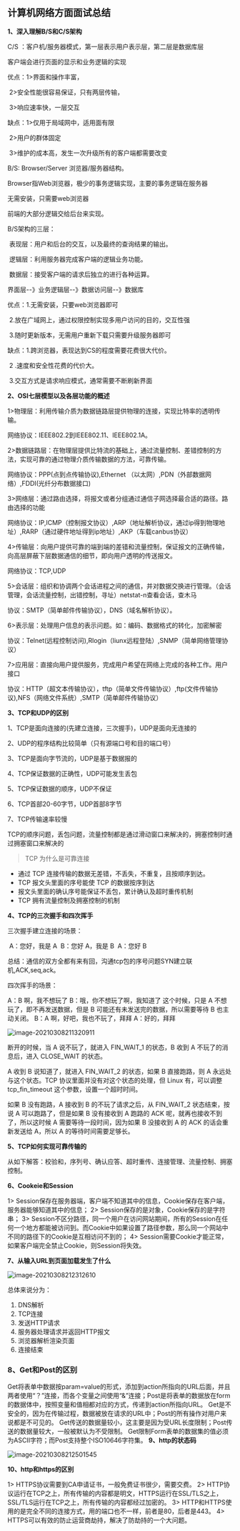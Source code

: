 ## **计算机网络方面面试总结**

**1、深入理解B/S和C/S架构**

C/S ：客户机/服务器模式，第一层表示用户表示层，第二层是数据库层

客户端会进行页面的显示和业务逻辑的实现

优点：1>界面和操作丰富，

​			2>安全性能很容易保证，只有两层传输，

​			3>响应速率快，一层交互

缺点：1>仅用于局域网中，适用面有限

​			2>用户的群体固定

​			3>维护的成本高，发生一次升级所有的客户端都需要改变

B/S: Browser/Server 浏览器/服务器结构。

Browser指Web浏览器，极少的事务逻辑实现，主要的事务逻辑在服务器

无需安装，只需要web浏览器

前端的大部分逻辑交给后台来实现。

B/S架构的三层：

​		表现层：用户和后台的交互，以及最终的查询结果的输出。

​		逻辑层：利用服务器完成客户端的逻辑业务功能。

​		数据层：接受客户端的请求后独立的进行各种运算。

界面层--》业务逻辑层--》数据访问层--》数据库

优点：1.无需安装，只要web浏览器即可

​           2.放在广域网上，通过权限控制实现多用户访问的目的，交互性强

​    		3.随时更新版本，无需用户重新下载只需要升级服务器即可

缺点：1.跨浏览器，表现达到CS的程度需要花费很大代价。

​		    2 .速度和安全性花费的代价大。

​			3.交互方式是请求响应模式，通常需要不断刷新界面



**2、OSI七层模型以及各层功能的概述**

1>物理层：利用传输介质为数据链路层提供物理的连接，实现比特率的透明传输。

网络协议：IEEE802.2到IEEE802.11、IEEE802.1A。

2>数据链路层：在物理层提供比特流的基础上，通过流量控制、差错控制的方法，实现可靠的通过物理介质传输数据的方法，可靠传输。

网络协议：PPP(点到点传输协议),Ethernet （以太网）,PDN（外部数据网络）,FDDI(光纤分布数据接口)

3>网络层：通过路由选择，将报文或者分组通过通信子网选择最合适的路径。路由选择的功能

网络协议：IP,ICMP（控制报文协议）,ARP（地址解析协议，通过ip得到物理地址）,RARP（通过硬件地址得到ip地址）,AKP（车载canbus协议）

4>传输层：向用户提供可靠的端到端的差错和流量控制，保证报文的正确传输，向高层屏蔽下层数据通信的细节，即向用户透明的传送报文。

网络协议：TCP,UDP

5>会话层：组织和协调两个会话进程之间的通信，并对数据交换进行管理。（会话管理，会话流量控制，出错控制，寻址）netstat-n查看会话，查木马

协议：SMTP（简单邮件传输协议），DNS（域名解析协议）。

6>表示层：处理用户信息的表示问题。如：编码、数据格式的转化，加密解密

协议：Telnet(远程控制访问),Rlogin（liunx远程登陆）,SNMP（简单网络管理协议）

7>应用层：直接向用户提供服务，完成用户希望在网络上完成的各种工作。用户接口

协议：HTTP（超文本传输协议），tftp（简单文件传输协议）,ftp(文件传输协议),NFS（网络文件系统）,SMTP（简单邮件传输协议）

**3、TCP和UDP的区别**

1、TCP是面向连接的(先建立连接，三次握手)，UDP是面向无连接的 

2、UDP的程序结构比较简单（只有源端口号和目的端口号）

3、TCP是面向字节流的，UDP是基于数据报的

4、TCP保证数据的正确性，UDP可能发生丢包

5、TCP保证数据的顺序，UDP不保证

6、TCP首部20-60字节，UDP首部8字节

7、TCP传输速率较慢

​     TCP的顺序问题，丢包问题，流量控制都是通过滑动窗口来解决的，拥塞控制时通过拥塞窗口来解决的

> TCP 为什么是可靠连接

- 通过 TCP 连接传输的数据无差错，不丢失，不重复，且按顺序到达。
- TCP 报文头里面的序号能使 TCP 的数据按序到达
- 报文头里面的确认序号能保证不丢包，累计确认及超时重传机制
- TCP 拥有流量控制及拥塞控制的机制



**4、TCP的三次握手和四次挥手**

三次握手建立连接的场景：

​       A：您好，我是 A
​       B：您好 A，我是 B
​        A：您好 B

总结：通信的双方全都有来有回，沟通tcp包的序号问题SYN建立联机,ACK,seq,ack。

四次挥手的场景：

A：B 啊，我不想玩了
B：哦，你不想玩了啊，我知道了
这个时候，只是 A 不想玩了，即不再发送数据，但是 B 可能还有未发送完的数据，所以需要等待 B 也主动关闭。
B：A 啊，好吧，我也不玩了，拜拜
A：好的，拜拜

![image-20210308211320911](C:\Users\hasee\AppData\Roaming\Typora\typora-user-images\image-20210308211320911.png)

断开的时候，当 A 说不玩了，就进入 FIN_WAIT_1 的状态，B 收到 A 不玩了的消息后，进入 CLOSE_WAIT 的状态。

A 收到 B 说知道了，就进入 FIN_WAIT_2 的状态，如果 B 直接跑路，则 A 永远处与这个状态。TCP 协议里面并没有对这个状态的处理，但 Linux 有，可以调整 tcp_fin_timeout 这个参数，设置一个超时时间。

如果 B 没有跑路，A 接收到 B 的不玩了请求之后，从 FIN_WAIT_2 状态结束，按说 A 可以跑路了，但是如果 B 没有接收到 A 跑路的 ACK 呢，就再也接收不到了，所以这时候 A 需要等待一段时间，因为如果 B 没接收到 A 的 ACK 的话会重新发送给 A，所以 A 的等待时间需要足够长。

**5、TCP如何实现可靠传输的**

从如下解答：校验和，序列号、确认应答、超时重传、连接管理、流量控制、拥塞控制。

**6、Cookeie和Session**

1>  Session保存在服务器端，客户端不知道其中的信息，Cookie保存在客户端，服务器能够知道其中的信息；
2>  Session保存的是对象，Cookie保存的是字符串；
3>   Session不区分路径，同一个用户在访问网站期间，所有的Session在任何一个地方都能被访问到。而Cookie中如果设置了路径参数，那么同一个网站中不同的路径下的Cookie是互相访问不到的；
4>  Session需要Cookie才能正常，如果客户端完全禁止Cookie，则Session将失效。

**7、从输入URL到页面加载发生了什么**

![image-20210308212312610](C:\Users\hasee\AppData\Roaming\Typora\typora-user-images\image-20210308212312610.png)

总体来说分为：

1. DNS解析
2. TCP连接
3. 发送HTTP请求
4. 服务器处理请求并返回HTTP报文
5. 浏览器解析渲染页面
6. 连接结束

### **8、Get和Post的区别**

Get将表单中数据按param=value的形式，添加到action所指向的URL后面，并且两者使用“？”连接，而各个变量之间使用“&”连接；Post是将表单的数据放在form的数据体中，按照变量和值相都对应的方式，传递到action所指向URL。
Get是不安全的，因为在传输过程，数据被放在请求的URL中；Post的所有操作对用户来说都是不可见的。
Get传送的数据量较小，这主要是因为受URL长度限制；Post传送的数据量较大，一般被默认为不受限制。
Get限制Form表单的数据集的值必须为ASCII字符；而Post支持整个ISO10646字符集。
**9、http的状态码**

![image-20210308212501545](C:\Users\hasee\AppData\Roaming\Typora\typora-user-images\image-20210308212501545.png)

**10、http和https的区别**

1>  HTTPS协议需要到CA申请证书，一般免费证书很少，需要交费。
2>  HTTP协议运行在TCP之上，所有传输的内容都是明文，HTTPS运行在SSL/TLS之上，SSL/TLS运行在TCP之上，所有传输的内容都经过加密的。
3>  HTTP和HTTPS使用的是完全不同的连接方式，用的端口也不一样，前者是80，后者是443。
4>  HTTPS可以有效的防止运营商劫持，解决了防劫持的一个大问题。
